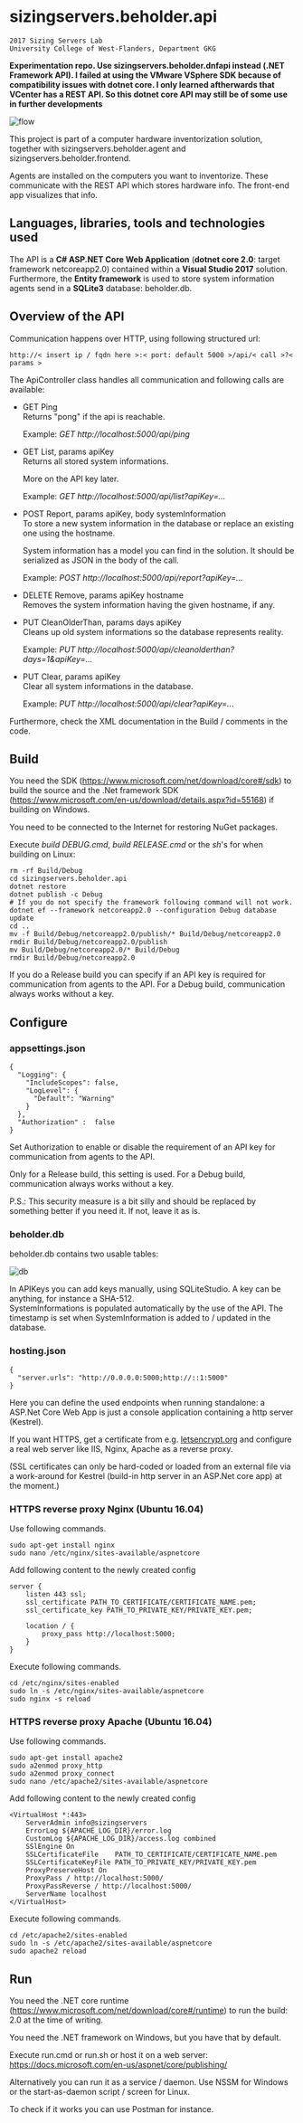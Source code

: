 # sizingservers.beholder.api
    2017 Sizing Servers Lab  
    University College of West-Flanders, Department GKG

**Experimentation repo. Use sizingservers.beholder.dnfapi instead (.NET Framework API). I failed at using the VMware VSphere SDK because of compatibility issues with dotnet core. I only learned aftherwards that VCenter has a REST API. So this dotnet core API may still be of some use in further developments**


![flow](readme_img/flow.png)

This project is part of a computer hardware inventorization solution, together with sizingservers.beholder.agent and sizingservers.beholder.frontend.

Agents are installed on the computers you want to inventorize. These communicate with the REST API which stores hardware info. The front-end app visualizes that info.

## Languages, libraries, tools and technologies used
The API is a **C# ASP.NET Core Web Application** (**dotnet core 2.0**: target framework netcoreapp2.0) contained within a **Visual Studio 2017**
solution.  
Furthermore, the **Entity framework** is used to store system information agents send in a **SQLite3** database: beholder.db.

## Overview of the API
Communication happens over HTTP, using following structured url:

    http://< insert ip / fqdn here >:< port: default 5000 >/api/< call >?< params >

The ApiController class handles all communication and following calls are available:

* GET Ping  
  Returns "pong" if the api is reachable.
  
  Example: *GET http://localhost:5000/api/ping*
  
* GET List, params apiKey  
  Returns all stored system informations.
  
  More on the API key later.
  
  Example: *GET http://localhost:5000/api/list?apiKey=...*
  
* POST Report, params apiKey, body systemInformation  
  To store a new system information in the database or replace an existing one using the hostname.
  
  System information has a model you can find in the solution. It should be serialized as JSON in the body of the call.
  
  Example: *POST http://localhost:5000/api/report?apiKey=...*
  
* DELETE Remove, params apiKey hostname  
  Removes the system information having the given hostname, if any.
  
* PUT CleanOlderThan, params days apiKey  
  Cleans up old system informations so the database represents reality.

  Example: *PUT http://localhost:5000/api/cleanolderthan?days=1&apiKey=...*
   
* PUT Clear, params apiKey  
  Clear all system informations in the database.

  Example: *PUT http://localhost:5000/api/clear?apiKey=..*.
  
  
Furthermore, check the XML documentation in the Build / comments in the code.

## Build
You need the SDK (<https://www.microsoft.com/net/download/core#/sdk>) to build the source and the .Net framework SDK (<https://www.microsoft.com/en-us/download/details.aspx?id=55168>) if building on Windows.

You need to be connected to the Internet for restoring NuGet packages.

Execute *build DEBUG.cmd*, *build RELEASE.cmd* or the *sh*'s for when building on Linux:

    rm -rf Build/Debug
    cd sizingservers.beholder.api
    dotnet restore
    dotnet publish -c Debug
    # If you do not specify the framework following command will not work.
    dotnet ef --framework netcoreapp2.0 --configuration Debug database update
    cd ..
    mv -f Build/Debug/netcoreapp2.0/publish/* Build/Debug/netcoreapp2.0
    rmdir Build/Debug/netcoreapp2.0/publish
    mv Build/Debug/netcoreapp2.0/* Build/Debug
    rmdir Build/Debug/netcoreapp2.0
    
If you do a Release build you can specify if an API key is required for communication from agents to the API. For a Debug build, communication always works without a key.

## Configure

### appsettings.json
    {
      "Logging": {
        "IncludeScopes": false,
        "LogLevel": {
          "Default": "Warning"
        }
      },
      "Authorization" :  false
    }
    
Set Authorization to enable or disable the requirement of an API key for communication from agents to the API.

Only for a Release build, this setting is used. For a Debug build, communication always works without a key.

P.S.: This security measure is a bit silly and should be replaced by something better if you need it. If not, leave it as is.

### beholder.db
beholder.db contains two usable tables:

![db](readme_img/db.png)

In APIKeys you can add keys manually, using SQLiteStudio. A key can be anything, for instance a SHA-512.  
SystemInformations is populated automatically by the use of the API. The timestamp is set when SystemInformation is added to / updated in the database.


### hosting.json
    {
      "server.urls": "http://0.0.0.0:5000;http://::1:5000"
    }

Here you can define the used endpoints when running standalone: a ASP.Net Core Web App is just a console application containing a http server (Kestrel).

If you want HTTPS, get a certificate from e.g. [letsencrypt.org](letsencrypt.org) and configure a real web server like IIS, Nginx, Apache as a reverse proxy.

(SSL certificates can only be hard-coded or loaded from an external file via a work-around for Kestrel (build-in http server in an ASP.Net core app) at the moment.)

### HTTPS reverse proxy Nginx (Ubuntu 16.04)

Use following commands.

    sudo apt-get install nginx
    sudo nano /etc/nginx/sites-available/aspnetcore
    
Add following content to the newly created config

    server {
        listen 443 ssl;    
        ssl_certificate PATH_TO_CERTIFICATE/CERTIFICATE_NAME.pem;
        ssl_certificate_key PATH_TO_PRIVATE_KEY/PRIVATE_KEY.pem;

        location / {
            proxy_pass http://localhost:5000;
        }
    }

Execute following commands.

    cd /etc/nginx/sites-enabled
    sudo ln -s /etc/nginx/sites-available/aspnetcore
    sudo nginx -s reload

### HTTPS reverse proxy Apache (Ubuntu 16.04)

Use following commands.

    sudo apt-get install apache2
    sudo a2enmod proxy_http
    sudo a2enmod proxy_connect
    sudo nano /etc/apache2/sites-available/aspnetcore
    
Add following content to the newly created config
    
    <VirtualHost *:443>
        ServerAdmin info@sizingservers
        ErrorLog ${APACHE_LOG_DIR}/error.log
        CustomLog ${APACHE_LOG_DIR}/access.log combined
        SSlEngine On
        SSLCertificateFile    PATH_TO_CERTIFICATE/CERTIFICATE_NAME.pem
        SSLCertificateKeyFile PATH_TO_PRIVATE_KEY/PRIVATE_KEY.pem
        ProxyPreserveHost On
        ProxyPass / http://localhost:5000/
        ProxyPassReverse / http://localhost:5000/
        ServerName localhost
    </VirtualHost>

Execute following commands.

    cd /etc/apache2/sites-enabled
    sudo ln -s /etc/apache2/sites-available/aspnetcore
    sudo apache2 reload

## Run
You need the .NET core runtime (<https://www.microsoft.com/net/download/core#/runtime>) to run the build: 2.0 at the time of writing.

You need the .NET framework on Windows, but you have that by default.

Execute run.cmd or run.sh or host it on a web server: <https://docs.microsoft.com/en-us/aspnet/core/publishing/>

Alternatively you can run it as a service / daemon. Use NSSM for Windows or the start-as-daemon script / screen for Linux.

To check if it works you can use Postman for instance.
